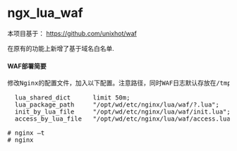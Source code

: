 # ngx_lua_waf

本项目基于： https://github.com/unixhot/waf

在原有的功能上新增了基于域名白名单.

#### WAF部署简要

<pre>
修改Nginx的配置文件，加入以下配置。注意路径，同时WAF日志默认存放在/tmp/日期_waf.log

  lua_shared_dict      limit 50m;
  lua_package_path     "/opt/wd/etc/nginx/lua/waf/?.lua";
  init_by_lua_file     "/opt/wd/etc/nginx/lua/waf/init.lua";
  access_by_lua_file   "/opt/wd/etc/nginx/lua/waf/access.lua";

# nginx –t
# nginx
</pre>

